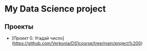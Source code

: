 # My Data Science project
## Проекты
* [Проект 0. Угадай число] (https://github.com/Verkonia/DS1course/tree/main/project%200)